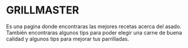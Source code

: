 # GRILLMASTER
Es una pagina donde encontraras las mejores recetas acerca del asado. También encontraras algunos tips para poder elegir una carne de buena calidad y algunos tips para mejorar tus parrilladas.
